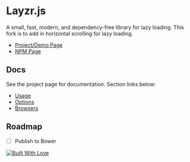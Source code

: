 # Layzr.js

A small, fast, modern, and dependency-free library for lazy loading. This fork is to add in horizontal scrolling for lazy loading.

* [Project/Demo Page](http://callmecavs.github.io/layzr.js/)
* [NPM Page](https://www.npmjs.com/package/layzr.js)

## Docs

See the project page for documentation. Section links below:

* [Usage](http://callmecavs.github.io/layzr.js/#usage)
* [Options](http://callmecavs.github.io/layzr.js/#options)
* [Browsers](http://callmecavs.github.io/layzr.js/#browsers)

## Roadmap

- [ ] Publish to Bower

[![Built With Love](http://forthebadge.com/images/badges/built-with-love.svg)](http://forthebadge.com)
